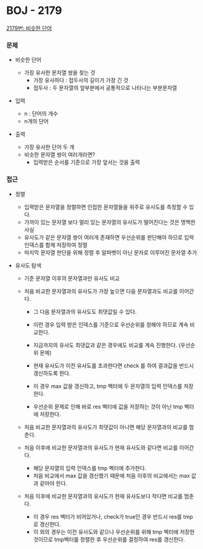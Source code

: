 
# BOJ - 2179

[2179번: 비슷한 단어](https://www.acmicpc.net/problem/2179)

### 문제

- 비슷한 단어
    - 가장 유사한 문자열 쌍을 찾는 것
        - 가장 유사하다 : 접두사의 길이가 가장 긴 것
        - 접두사 : 두 문자열의 앞부분에서 공통적으로 나타나는 부분문자열

- 입력
    - n : 단어의 개수
    - n개의 단어
    
- 출력
    - 가장 유사한 단어 두 개
    - 비슷한 문자열 쌍이 여러개라면?
        - 입력받은 순서를 기준으로 가장 앞서는 것을 출력
        

### 접근

- 정렬
    - 입력받은 문자열을 정렬하면 인접한 문자열들을 위주로 유사도를 측정할 수 있다.
    - 가까이 있는 문자열 보다 멀리 있는 문자열의 유사도가 떨어진다는 것은 명백한 사실
    - 유사도가 같은 문자열 쌍이 여러개 존재하면 우선순위를 판단해야 하므로 입력 인덱스를 함께 저장하여 정렬
    - 마지막 문자열 판단을 위해 정렬 후 알파벳이 아닌 문자로 이루어진 문자열 추가
    
- 유사도 탐색
    - 기준 문자열 이후의 문자열과만 유사도 비교
    - 처음 비교한 문자열과의 유사도가 가장 높으면 다음 문자열과도 비교를 이어간다.
        - 그 다음 문자열과의 유사도도 최댓값일 수 있다.
        - 이런 경우 입력 받은 인덱스를 기준으로 우선순위를 정해야 하므로 계속 비교한다.
        - 지금까지의 유사도 최댓값과 같은 경우에도 비교를 계속 진행한다. (우선순위 문제)
        - 현재 유사도가 이전 유사도를 초과한다면 check 를 하여 결과값을 반드시 갱신하도록 한다.
        
        - 이 경우 max 값을 갱신하고, tmp 벡터에 두 문자열의 입력 인덱스를 저장한다.
        - 우선순위 문제로 인해 바로 res 벡터에 값을 저장하는 것이 아닌 tmp 벡터에 저장한다.
        
    - 처음 비교한 문자열과의 유사도가 최댓값이 아니면 해당 문자열과의 비교를 멈춘다.
    - 처음 이후에 비교한 문자열과의 유사도가 현재 유사도와 같다면 비교를 이어간다.
        - 해당 문자열의 입력 인덱스를 tmp 벡터에 추가한다.
        - 처음 비교에서 max 값을 갱신했기 때문에 처음 이후의 비교에서는 max 값과 같아야 한다.
    - 처음 이후에 비교한 문자열과의 유사도가 현재 유사도보다 작다면 비교를 멈춘다.
        - 이 경우 res 벡터가 비어있거나, check가 true인 경우 반드시 res를 tmp로 갱신한다.
        - 이 외의 경우는 이전 유사도와 같으나 우선순위를 위해 tmp 벡터에 저장한 것이므로 tmp벡터를 정렬한 후 우선순위를 결정하여 res를 갱신한다.
